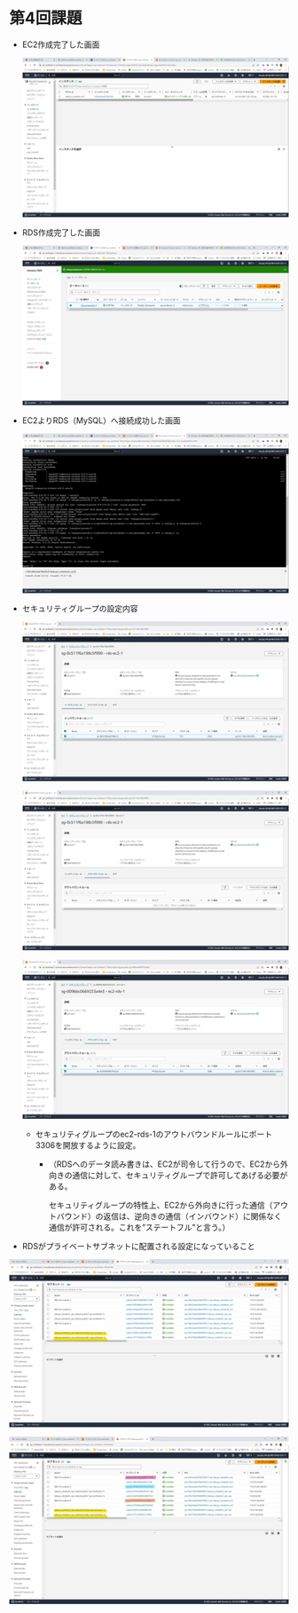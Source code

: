 # 第4回課題


- EC2作成完了した画面
    
    ![EC2作成完了](img/kadai4_1_ec2_created.jpg)


- RDS作成完了した画面
    

    ![RDS作成完了](img/kadai4_2_rds_created.jpg)

- EC2よりRDS（MySQL）へ接続成功した画面
    

    ![MySQL接続成功](img/kadai4_3_EC2_RDS_connected.jpg)


- セキュリティグループの設定内容
    

    ![sec_group_1](img/kadai4_14_secgroup_rds-ec2-1_in.jpg)

    
    ![sec_group_2](img/kadai4_15_secgroup_rds-ec2-1_out.jpg)
    
    
    ![sec_group_3](img/kadai4_16_secgroup_ec2-rds-1_out.jpg)
    
    - セキュリティグループのec2-rds-1のアウトバウンドルールにポート3306を開放するように設定。
    
        - （RDSへのデータ読み書きは、EC2が司令して行うので、EC2から外向きの通信に対して、セキュリティグループで許可してあげる必要がある。
    
            セキュリティグループの特性上、EC2から外向きに行った通信（アウトバウンド）の返信は、逆向きの通信（インバウンド）に関係なく通信が許可される。これを”ステートフル”と言う。）


- RDSがプライベートサブネットに配置される設定になっていること


![RDS_プライベートサブネット1](img/サブネット一覧_231015_2008.jpg)



![RDS_プライベートサブネット2](img/kadai4_13_subnetlist_231017_2130.jpg)
